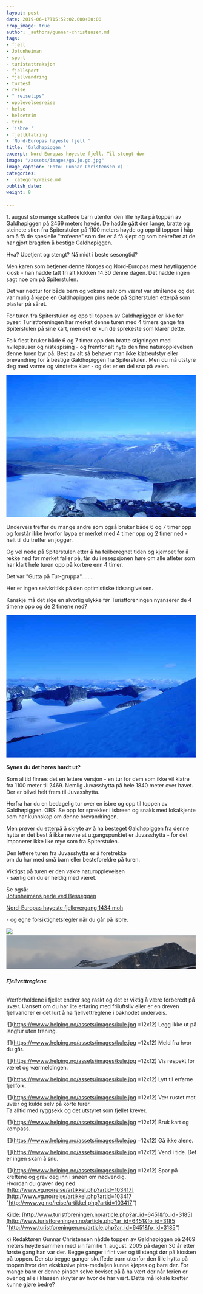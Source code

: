 ```yaml
---
layout: post
date: 2019-06-17T15:52:02.000+00:00
crop_image: true
author: _authors/gunnar-christensen.md
tags:
- fjell
- Jotunheiman
- sport
- turistattraksjon
- fjellsport
- fjellvandring
- turtest
- reise
- " reisetips"
- opplevelsesreise
- helse
- helsetrim
- trim
- 'isbre '
- fjellklatring
- 'Nord-Europas høyeste fjell '
title: 'Galdhøpiggen '
excerpt: Nord-Europas høyeste fjell. Til stengt dør
image: "/assets/images/ga.jo.gc.jpg"
image_caption: 'Foto: Gunnar Christensen x) '
categories:
- _category/reise.md
publish_date: 
weight: 8

---
```

1\. august sto mange skuffede barn utenfor den lille hytta på toppen av Galdhøpiggen på 2469 meters høyde. De hadde gått den lange, bratte og steinete stien fra Spiterstulen på 1100 meters høyde og opp til toppen i håp om å få de spesielle "trofeene" som der er å få kjøpt og som bekrefter at de har gjort bragden å bestige Galdhøpiggen.

Hva? Ubetjent og stengt? Nå midt i beste sesongtid?

Men karen som betjener denne Norges og Nord-Europas mest høytliggende kiosk - han hadde tatt fri alt klokken 14.30 denne dagen. Det hadde ingen sagt noe om på Spiterstulen.

Det var nedtur for både barn og voksne selv om været var strålende og det var mulig å kjøpe en Galdhøpiggen pins nede på Spiterstulen etterpå som plaster på såret.

For turen fra Spiterstulen og opp til toppen av Galdhøpiggen er ikke for pyser. Turistforeningen har merket denne turen med 4 timers gange fra Spiterstulen på sine kart, men det er kun de sprekeste som klarer dette.

Folk flest bruker både 6 og 7 timer opp den bratte stigningen med hvilepauser og nistespising - og fremfor alt nyte den fine naturopplevelsen denne turen byr på. Best av alt så behøver man ikke klatreutstyr eller brevandring for å bestige Galdhøpiggen fra Spiterstulen. Men du må utstyre deg med varme og vindtette klær - og det er en del snø på veien.

![](/assets/images/ga.1.gc.jpg)

Underveis treffer du mange andre som også bruker både 6 og 7 timer opp og forstår ikke hvorfor løypa er merket med 4 timer opp og 2 timer ned - helt til du treffer en jogger.

Og vel nede på Spiterstulen etter å ha feilberegnet tiden og kjempet for å rekke ned før mørket faller på, får du i resepsjonen høre om alle atleter som har klart hele turen opp på kortere enn 4 timer.

Det var "Gutta på Tur-gruppa"........

Her er ingen selvkritikk på den optimistiske tidsangivelsen.

Kanskje må det skje en alvorlig ulykke før Turistforeningen nyanserer de 4 timene opp og de 2 timene ned?

![](/assets/images/ga.2.gc.jpg)

**Synes du det høres hardt ut?**

Som alltid finnes det en lettere versjon - en tur for dem som ikke vil klatre fra 1100 meter til 2469. Nemlig Juvasshytta på hele 1840 meter over havet. Der er bilvei helt frem til Juvasshytta.

Herfra har du en bedagelig tur over en isbre og opp til toppen av Galdhøpiggen. OBS: Se opp for sprekker i isbreen og snakk med lokalkjente som har kunnskap om denne brevandringen.

Men prøver du etterpå å skryte av å ha besteget Galdhøpiggen fra denne hytta er det best å ikke nevne at utgangspunktet er Juvasshytta - for det imponerer ikke like mye som fra Spiterstulen.

Den lettere turen fra Juvasshytta er å foretrekke  
om du har med små barn eller besteforeldre på turen.

Viktigst på turen er den vakre naturopplevelsen  
\- særlig om du er heldig med været.

Se også:  
[Jotunheimens perle ved Besseggen](https://helping.no/gjendevann)

[Nord-Europas høyeste fjellovergang 1434 moh](https://helping.no/nord-europas-høyeste-fjellovergang-1434-moh-sognefjellsvegen)

\- og egne forsiktighetsregler når du går på isbre.

![](https://wwww.helping.no/assets/images/ga.2.gc.jpg)![](/assets/images/gald2012.jpg)

###### **Fjellvettreglene**

Værforholdene i fjellet endrer seg raskt og det er viktig å være forberedt på uvær. Uansett om du har lite erfaring med friluftsliv eller er en dreven fjellvandrer er det lurt å ha fjellvettreglene i bakhodet underveis.

![](https://wwww.helping.no/assets/images/kule.jpg =12x12) Legg ikke ut på langtur uten trening.

![](https://wwww.helping.no/assets/images/kule.jpg =12x12) Meld fra hvor du går.

![](https://wwww.helping.no/assets/images/kule.jpg =12x12) Vis respekt for været og værmeldingen.

![](https://wwww.helping.no/assets/images/kule.jpg =12x12) Lytt til erfarne fjellfolk.

![](https://wwww.helping.no/assets/images/kule.jpg =12x12) Vær rustet mot uvær og kulde selv på korte turer.  
Ta alltid med ryggsekk og det utstyret som fjellet krever.

![](https://wwww.helping.no/assets/images/kule.jpg =12x12) Bruk kart og kompass.

![](https://wwww.helping.no/assets/images/kule.jpg =12x12) Gå ikke alene.

![](https://wwww.helping.no/assets/images/kule.jpg =12x12) Vend i tide. Det er ingen skam å snu.

![](https://wwww.helping.no/assets/images/kule.jpg =12x12) Spar på kreftene og grav deg inn i snøen om nødvendig.  
Hvordan du graver deg ned:  
[http://www.vg.no/reise/artikkel.php?artid=103417](http://www.vg.no/reise/artikkel.php?artid=103417 "http://www.vg.no/reise/artikkel.php?artid=103417")

Kilde: [http://www.turistforeningen.no/article.php?ar_id=6451&fo_id=3185](http://www.turistforeningen.no/article.php?ar_id=6451&fo_id=3185 "http://www.turistforeningen.no/article.php?ar_id=6451&fo_id=3185")

x) Redaktøren Gunnar Christensen nådde toppen av Galdhøpiggen på 2469 meters høyde sammen med sin familie 1. august. 2005 på dagen 30 år etter første gang han var der. Begge ganger i fint vær og til stengt dør på kiosken på toppen. Der sto begge ganger skuffede barn utenfor den lille hytta på toppen hvor den eksklusive pins-medaljen kunne kjøpes og bare der. For mange barn er denne pinsen selve beviset på å ha vært der når ferien er over og alle i klassen skryter av hvor de har vært. Dette må lokale krefter kunne gjøre bedre?